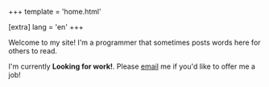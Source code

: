 +++
template = 'home.html'

[extra]
lang = 'en'
+++

Welcome to my site! I'm a programmer that sometimes posts words here for others to read.

I'm currently **Looking for work!**. Please [email](mailto:richard@richardleek.com) me if you'd like to offer me a job!
